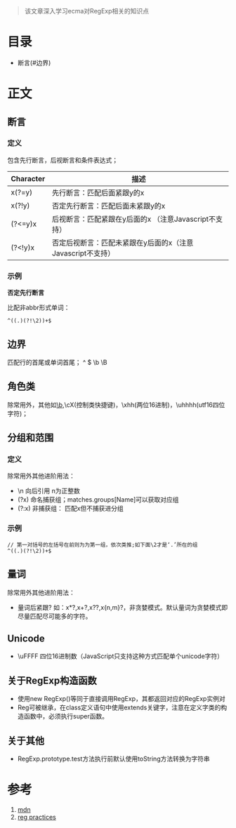 > 该文章深入学习ecma对RegExp相关的知识点

# 目录
- 断言(#边界)
# 正文

## 断言
### 定义
包含先行断言，后视断言和条件表达式；

Character | 描述
--|--
x(?=y)|先行断言：匹配后面紧跟y的x
x(?!y)|否定先行断言：匹配后面未紧跟y的x
(?<=y)x|后视断言：匹配紧跟在y后面的x （注意Javascript不支持）
(?<!y)x|否定后视断言：匹配未紧跟在y后面的x（注意Javascript不支持）

### 示例

**否定先行断言**

比配非abbr形式单词： 

```
^((.)(?!\2))+$
```
## 边界

匹配行的首尾或单词首尾；
^ $ \b \B

## 角色类
除常用外，其他如[\b](backspace),\cX(控制类快捷键)，\xhh(两位16进制)，\uhhhh(utf16四位字符)；

## 分组和范围
### 定义
除常用外其他进阶用法：

- \n 向后引用 n为正整数
- (?<Name>x) 命名捕获组；matches.groups[Name]可以获取对应组
- (?:x) 非捕获组： 匹配x但不捕获进分组
### 示例

```
// 第一对括号的左括号在前则为为第一组，依次类推;如下面\2才是‘.’所在的组
^((.)(?!\2))+$
```


## 量词

除常用外其他进阶用法：

- 量词后紧跟?  如：x*?,x+?,x??,x{n,m}?，非贪婪模式。默认量词为贪婪模式即尽量匹配尽可能多的字符。

## Unicode

- \uFFFF 四位16进制数（JavaScript只支持这种方式匹配单个unicode字符）

## 关于RegExp构造函数
- 使用new RegExp()等同于直接调用RegExp，其都返回对应的RegExp实例对
- Reg可被继承，在class定义语句中使用extends关键字，注意在定义字类的构造函数中，必须执行super函数。

## 关于其他

- RegExp.prototype.test方法执行前默认使用toString方法转换为字符串

# 参考
1. [mdn](https://developer.mozilla.org/en-US/docs/Web/JavaScript/Guide/Regular_Expressions)
2. [reg practices](https://alf.nu/RegexGolf)


